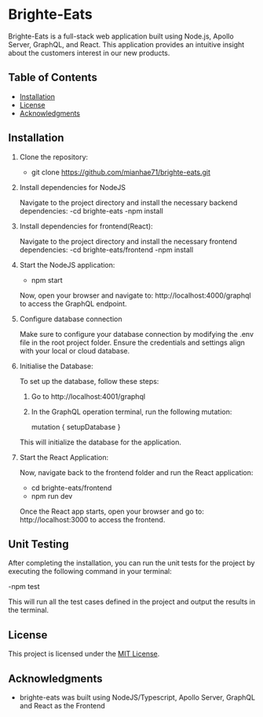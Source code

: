 # Brighte-Eats

Brighte-Eats is a full-stack web application built using Node.js, Apollo Server, GraphQL, and React. This application provides an intuitive insight about the customers interest in our new products.

## Table of Contents

- [Installation](#installation)
- [License](#license)
- [Acknowledgments](#acknowledgments)

## Installation


1. Clone the repository:

    - git clone https://github.com/mianhae71/brighte-eats.git

2. Install dependencies for NodeJS
    
    Navigate to the project directory and install the necessary backend dependencies:
    -cd brighte-eats
    -npm install

3. Install dependencies for frontend(React):

    Navigate to the project directory and install the necessary frontend dependencies:
    -cd brighte-eats/frontend
    -npm install

4. Start the NodeJS application:

    - npm start

    Now, open your browser and navigate to:
    http://localhost:4000/graphql to access the GraphQL endpoint.

5. Configure database connection

    Make sure to configure your database connection by modifying the .env file in the root project folder. 
    Ensure the credentials and settings align with your local or cloud database.

6. Initialise the Database:

   To set up the database, follow these steps:

   1. Go to http://localhost:4001/graphql 
   2. In the GraphQL operation terminal, run the following mutation:

        mutation {
            setupDatabase
        }

    This will initialize the database for the application.

7. Start the React Application:

    Now, navigate back to the frontend folder and run the React application:
    - cd brighte-eats/frontend
    - npm run dev

    Once the React app starts, open your browser and go to:
    http://localhost:3000 to access the frontend.

## Unit Testing
   
   After completing the installation, you can run the unit tests for the project by executing the following command in your terminal:
   
   -npm test

   This will run all the test cases defined in the project and output the results in the terminal.

## License

This project is licensed under the [MIT License](https://opensource.org/licenses/MIT).

## Acknowledgments

- brighte-eats was built using NodeJS/Typescript, Apollo Server, GraphQL and React as the Frontend